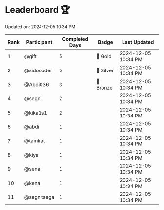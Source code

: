 # Leaderboard 🏆

Updated on: 2024-12-05 10:34 PM

| Rank | Participant       | Completed Days | Badge      | Last Updated         |
|------|-------------------|----------------|------------|----------------------|
| 1    | @gift             | 5              | 🏅 Gold     | 2024-12-05 10:34 PM |
| 2    | @sidocoder        | 5              | 🥈 Silver   | 2024-12-05 10:34 PM |
| 3    | @Abdi036          | 3              | 🥉 Bronze   | 2024-12-05 10:34 PM |
| 4    | @segni            | 2              |            | 2024-12-05 10:34 PM |
| 5    | @kika1s1          | 2              |            | 2024-12-05 10:34 PM |
| 6    | @abdi             | 1              |            | 2024-12-05 10:34 PM |
| 7    | @tamirat          | 1              |            | 2024-12-05 10:34 PM |
| 8    | @kiya             | 1              |            | 2024-12-05 10:34 PM |
| 9    | @sena             | 1              |            | 2024-12-05 10:34 PM |
| 10   | @kena             | 1              |            | 2024-12-05 10:34 PM |
| 11   | @segnitsega       | 1              |            | 2024-12-05 10:34 PM |
